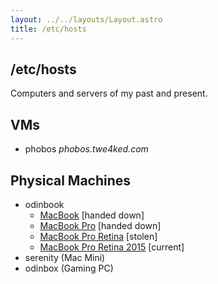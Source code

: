 ```yaml
---
layout: ../../layouts/Layout.astro
title: /etc/hosts
---
```


## /etc/hosts

Computers and servers of my past and present.

## VMs

- phobos _phobos.twe4ked.com_

## Physical Machines

- odinbook
  - [MacBook](/etc/hosts/macbook.html) [handed down]
  - [MacBook Pro](/etc/hosts/macbook-pro.html) [handed down]
  - [MacBook Pro Retina](/etc/hosts/macbook-pro-retina.html) [stolen]
  - [MacBook Pro Retina 2015](/etc/hosts/macbook-pro-retina-2015.html) [current]
- serenity (Mac Mini)
- odinbox (Gaming PC)
